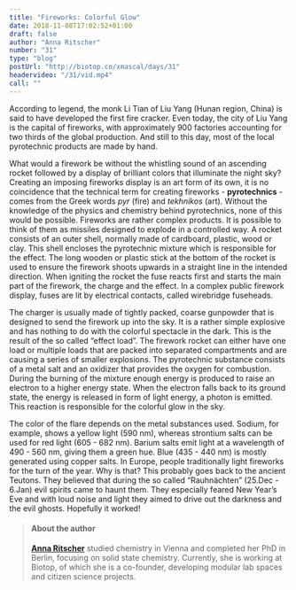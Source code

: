 ```yaml
---
title: "Fireworks: Colorful Glow"
date: 2018-11-08T17:02:52+01:00
draft: false
author: "Anna Ritscher"
number: "31"
type: "blog"
postUrl: "http://biotop.co/xmascal/days/31"
headervideo: "/31/vid.mp4"
call: ""
---
```

According to legend, the monk Li Tian of Liu Yang (Hunan region, China) is said to have developed the first fire cracker. Even today, the city of Liu Yang is the capital of fireworks, with approximately 900 factories accounting for two thirds of the global production. And still to this day, most of the local pyrotechnic products are made by hand.

What would a firework be without the whistling sound of an ascending rocket followed by a display of brilliant colors that illuminate the night sky? Creating an imposing fireworks display is an art form of its own, it is no coincidence that the technical term for creating fireworks - **pyrotechnics** - comes from the Greek words *pyr* (fire) and *tekhnikos* (art). Without the knowledge of the physics and chemistry behind pyrotechnics, none of this would be possible. Fireworks are rather complex products. It is possible to think of them as missiles designed to explode in a controlled way.
A rocket consists of an outer shell, normally made of cardboard, plastic, wood or clay. This shell encloses the pyrotechnic mixture which is responsible for the effect. The long wooden or plastic stick at the bottom of the rocket is used to ensure the firework shoots upwards in a straight line in the intended direction. When igniting the rocket the fuse reacts first and starts the main part of the firework, the charge and the effect. In a complex public firework display, fuses are lit by electrical contacts, called wirebridge fuseheads.

The charger is usually made of tightly packed, coarse gunpowder that is designed to send the firework up into the sky. It is a rather simple explosive and has nothing to do with the colorful spectacle in the dark. This is the result of the so called “effect load”. The firework rocket can either have one load or multiple loads that are packed into separated compartments and are causing a series of smaller explosions. The pyrotechnic substance consists of a metal salt and an oxidizer that provides the oxygen for combustion.
During the burning of the mixture enough energy is produced to raise an electron to a higher energy state. When the electron falls back to its ground state, the energy is released in form of light energy, a photon is emitted. This reaction is responsible for the colorful glow in the sky.

The color of the flare depends on the metal substances used. Sodium, for example, shows a yellow light (590 nm), whereas strontium salts can be used for red light (605 - 682 nm). Barium salts emit light at a wavelength of 490 - 560 nm, giving them a green hue. Blue (435 - 440 nm) is mostly generated using copper salts. In Europe, people traditionally light fireworks for the turn of the year. Why is that? This probably goes back to the ancient Teutons. They believed that during the so called “Rauhnächten” (25.Dec - 6.Jan) evil spirits came to haunt them. They especially feared New Year’s Eve and with loud noise and light they aimed to drive out the darkness and the evil ghosts. Hopefully it worked!

> #### About the author
> **[Anna Ritscher](http://biotop.co/en/person/anna-ritscher/)** studied chemistry in Vienna and completed her PhD in Berlin, focusing on solid state chemistry. Currently, she is working at Biotop, of which she is a co-founder, developing modular lab spaces and citizen science projects.

<!--more-->

